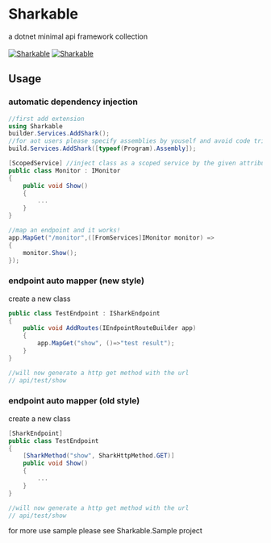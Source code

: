 # Sharkable
a dotnet minimal api framework collection \
\
[![Sharkable](https://img.shields.io/nuget/v/Sharkable.svg?color=red&style=flat-square)](https://www.nuget.org/packages/Sharkable/)
[![Sharkable](https://img.shields.io/nuget/dt/Sharkable.svg?style=flat-square)](https://www.nuget.org/packages/Sharkable/)
## Usage

### automatic dependency injection
```csharp
//first add extension
using Sharkable
builder.Services.AddShark();
//for aot users please specify assemblies by youself and avoid code trim
build.Services.AddShark([typeof(Program).Assembly]);

[ScopedService] //inject class as a scoped service by the given attribute
public class Monitor : IMonitor
{
    public void Show()
    {
        ...
    }
}

//map an endpoint and it works!
app.MapGet("/monitor",([FromServices]IMonitor monitor) =>
{
    monitor.Show();
});
```
### endpoint auto mapper (new style)
create a new class
```csharp
public class TestEndpoint : ISharkEndpoint
{
    public void AddRoutes(IEndpointRouteBuilder app)
    {
        app.MapGet("show", ()=>"test result");
    }
}

//will now generate a http get method with the url
// api/test/show
```

### endpoint auto mapper (old style)
create a new class
```csharp
[SharkEndpoint]
public class TestEndpoint
{
    [SharkMethod("show", SharkHttpMethod.GET)]
    public void Show()
    {
        ...
    }
}

//will now generate a http get method with the url
// api/test/show
```
for more use sample please see Sharkable.Sample project
